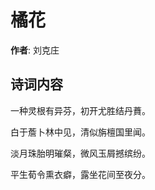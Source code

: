 # 橘花

**作者**: 刘克庄

## 诗词内容

一种灵根有异芬，初开尤胜结丹蕡。

白于薝卜林中见，清似旃檀国里闻。

淡月珠胎明璀粲，微风玉屑撼缤纷。

平生荀令熏衣癖，露坐花间至夜分。

